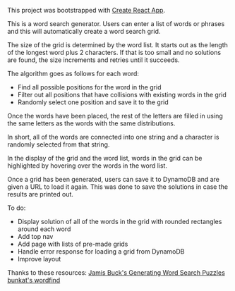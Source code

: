 This project was bootstrapped with [Create React App](https://github.com/facebookincubator/create-react-app).

This is a word search generator. Users can enter a list of words or phrases and this will automatically create a word search grid.

The size of the grid is determined by the word list. It starts out as the length of the longest word plus 2 characters. If that is too small and no solutions are found, the size increments and retries until it succeeds.

The algorithm goes as follows for each word:
 - Find all possible positions for the word in the grid
 - Filter out all positions that have collisions with existing words in the grid
 - Randomly select one position and save it to the grid

Once the words have been placed, the rest of the letters are filled in using the same letters as the words with the same distributions.

In short, all of the words are connected into one string and a character is randomly selected from that string.

In the display of the grid and the word list, words in the grid can be highlighted by hovering over the words in the word list.

Once a grid has been generated, users can save it to DynamoDB and are given a URL to load it again. This was done to save the solutions in case the results are printed out.

To do:
 - Display solution of all of the words in the grid with rounded rectangles around each word
 - Add top nav
 - Add page with lists of pre-made grids
 - Handle error response for loading a grid from DynamoDB
 - Improve layout

 Thanks to these resources:
 [Jamis Buck's Generating Word Search Puzzles](http://weblog.jamisbuck.org/2015/9/26/generating-word-search-puzzles.html)
 [bunkat's wordfind](https://github.com/bunkat/wordfind)

